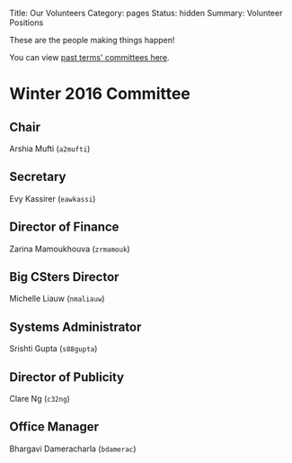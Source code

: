 Title: Our Volunteers
Category: pages
Status: hidden
Summary: Volunteer Positions

These are the people making things happen!

You can view [past terms' committees here]({filename}/pages/past-exec.md).

# Winter 2016 Committee #

## Chair ##

Arshia Mufti (`a2mufti`)

## Secretary ##

Evy Kassirer (`eawkassi`)

## Director of Finance ##

Zarina Mamoukhouva (`zrmamouk`)

## Big CSters Director ##

Michelle Liauw (`nmaliauw`)

## Systems Administrator ##

Srishti Gupta (`s88gupta`)

## Director of Publicity ##

Clare Ng (`c32ng`)

## Office Manager ##

Bhargavi Dameracharla (`bdamerac`)

